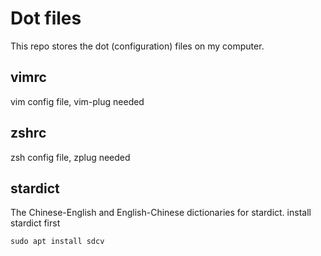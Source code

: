 # Dot files
This repo stores the dot (configuration) files on my computer.

## vimrc
vim config file, vim-plug needed
## zshrc
zsh config file, zplug needed
## stardict
The Chinese-English and English-Chinese dictionaries for stardict.
install stardict first
```
sudo apt install sdcv
```

